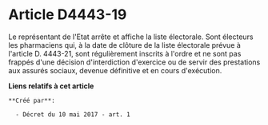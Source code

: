 # Article D4443-19

Le représentant de l'Etat arrête et affiche la liste électorale. Sont électeurs les pharmaciens qui, à la date de clôture de
la liste électorale prévue à l'article D. 4443-21, sont régulièrement inscrits à l'ordre et ne sont pas frappés d'une
décision d'interdiction d'exercice ou de servir des prestations aux assurés sociaux, devenue définitive et en cours
d'exécution.

**Liens relatifs à cet article**

	**Créé par**:

	  - Décret du 10 mai 2017 - art. 1

